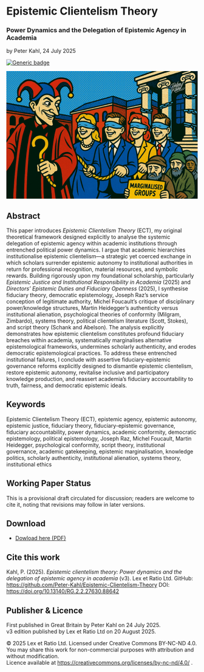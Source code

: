 # Epistemic Clientelism Theory

### Power Dynamics and the Delegation of Epistemic Agency in Academia

by Peter Kahl, 24 July 2025

[![Generic badge](https://img.shields.io/badge/DOI-10.13140%2FRG.2.2.27630.88642-blue.svg)](https://doi.org/10.13140/RG.2.2.27630.88642)

![alt text](https://github.com/Peter-Kahl/Epistemic-Clientelism-Theory/blob/main/higher_ed_power_dynamics_2.jpg?raw=true)

## Abstract

This paper introduces _Epistemic Clientelism Theory_ (ECT), my original theoretical framework designed explicitly to analyse the systemic delegation of epistemic agency within academic institutions through entrenched political power dynamics. I argue that academic hierarchies institutionalise epistemic clientelism—a strategic yet coerced exchange in which scholars surrender epistemic autonomy to institutional authorities in return for professional recognition, material resources, and symbolic rewards. Building rigorously upon my foundational scholarship, particularly _Epistemic Justice and Institutional Responsibility in Academia_ (2025) and _Directors’ Epistemic Duties and Fiduciary Openness_ (2025), I synthesise fiduciary theory, democratic epistemology, Joseph Raz’s service conception of legitimate authority, Michel Foucault’s critique of disciplinary power/knowledge structures, Martin Heidegger’s authenticity versus institutional alienation, psychological theories of conformity (Milgram, Zimbardo), systems theory, political clientelism literature (Scott, Stokes), and script theory (Schank and Abelson). The analysis explicitly demonstrates how epistemic clientelism constitutes profound fiduciary breaches within academia, systematically marginalises alternative epistemological frameworks, undermines scholarly authenticity, and erodes democratic epistemological practices. To address these entrenched institutional failures, I conclude with assertive fiduciary-epistemic governance reforms explicitly designed to dismantle epistemic clientelism, restore epistemic autonomy, revitalise inclusive and participatory knowledge production, and reassert academia’s fiduciary accountability to truth, fairness, and democratic epistemic ideals.

## Keywords

Epistemic Clientelism Theory (ECT), epistemic agency, epistemic autonomy, epistemic justice, fiduciary theory, fiduciary-epistemic governance, fiduciary accountability, power dynamics, academic conformity, democratic epistemology, political epistemology, Joseph Raz, Michel Foucault, Martin Heidegger, psychological conformity, script theory, institutional governance, academic gatekeeping, epistemic marginalisation, knowledge politics, scholarly authenticity, institutional alienation, systems theory, institutional ethics

## Working Paper Status

This is a provisional draft circulated for discussion; readers are welcome to cite it, noting that revisions may follow in later versions.

## Download

- [Dowload here (PDF)](https://raw.githubusercontent.com/Peter-Kahl/Epistemic-Clientelism-Theory/master/Kahl_P_Epistemic_Clientelism_Theory_v3_20-AUG-2025.pdf)

## Cite this work

Kahl, P. (2025). _Epistemic clientelism theory: Power dynamics and the delegation of epistemic agency in academia_ (v3). Lex et Ratio Ltd. GitHub: https://github.com/Peter-Kahl/Epistemic-Clientelism-Theory DOI: https://doi.org/10.13140/RG.2.2.27630.88642

## Publisher & Licence

First published in Great Britain by Peter Kahl on 24 July 2025.\
v3 edition published by Lex et Ratio Ltd on 20 August 2025.

© 2025 Lex et Ratio Ltd. Licensed under Creative Commons BY-NC-ND 4.0.\
You may share this work for non-commercial purposes with attribution and without modification.\
Licence available at https://creativecommons.org/licenses/by-nc-nd/4.0/ .